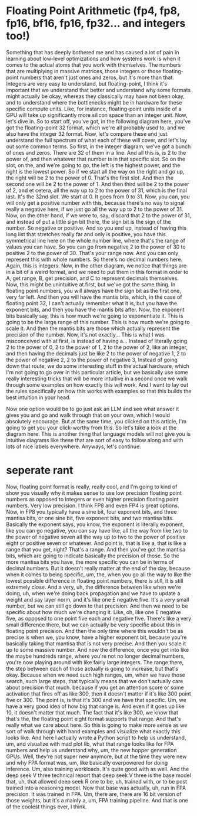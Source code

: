 # Floating Point Arithmetic (fp4, fp8, fp16, bf16, fp16, fp32... and integers too!)
Something that has deeply bothered me and has caused a lot of pain in learning about low-level optimizations and how systems work is when it comes to the actual atoms that you work with themselves. The numbers that are multiplying in massive matrices, those integers or those floating-point numbers that aren't just ones and zeros, but it's more than that. Integers are very easy to understand, but floating-point, I think it's important that we understand that better and understand why some formats might actually be okay, whereas they classically may have not been okay, and to understand where the bottlenecks might be in hardware for these specific compute units. Like, for instance, floating-point units inside of a GPU will take up significantly more silicon space than an integer unit. Now, let's dive in. So to start off, you've got, in the following diagram here, you've got the floating-point 32 format, which we're all probably used to, and we also have the integer 32 format. Now, let's compare these and just understand the full spectrum of what each of these will cover, and let's lay out some common terms. So first, in the integer diagram, we've got a bunch of ones and zeros. There are 32 of them in a line. And all this is, is 2 to the power of, and then whatever that number is in that specific slot. So on the slot, on the, and we're going to go, the left is the highest power, and the right is the lowest power. So if we start all the way on the right and go up, the right will be 2 to the power of 0. That's the first slot. And then the second one will be 2 to the power of 1. And then third will be 2 to the power of 2, and et cetera, all the way up to 2 to the power of 31, which is the final last. It's the 32nd slot. We start at 0. It goes from 0 to 31. Now, you can, you will only get a positive number with this, because there's no way to signal really a negative here, if we just go all the way up to 2 to the power of 31. Now, on the other hand, if we were to, say, discard that 2 to the power of 31, and instead of put a little sign bit there, the sign bit is the sign of the number. So negative or positive. And so you end up, instead of having this long list that stretches really far and only is positive, you have this symmetrical line here on the whole number line, where that's the range of values you can have. So you can go from negative 2 to the power of 30 to positive 2 to the power of 30. That's your range now. And you can only represent this with whole numbers. So there's no decimal numbers here. Again, this is integers. Now, in the other diagram, we notice that things are in a bit of a weird format, and we need to put them in this format in order to A, get range, B, get precision, and C to represent decimals themselves. Now, this might be unintuitive at first, but we've got the same thing. In floating point numbers, you will always have the sign bit as the first one, very far left. And then you will have the mantis bits, which, in the case of floating point 32, I can't actually remember what it is, but you have the exponent bits, and then you have the mantis bits after. Now, the exponent bits basically say, this is how much we're going to exponentiate it. This is going to be the large range of this number. This is how much we're going to scale it. And then the mantis bits are those which actually represent the precision of the number. Now, it's not exactly... This is what I was misconceived with at first, is instead of having a... Instead of literally going 2 to the power of 0, 2 to the power of 1, 2 to the power of 2, like an integer, and then having the decimals just be like 2 to the power of negative 1, 2 to the power of negative 2, 2 to the power of negative 3, Instead of going down that route, we do some interesting stuff in the actual hardware, which I'm not going to go over in this particular article, but we basically use some really interesting tricks that will be more intuitive in a second once we walk through some examples on how exactly this will work. And I want to lay out the rules specifically on how this works with examples so that this builds the best intuition in your head.

Now one option would be to go just ask an LLM and see what answer it gives you and go and walk through that on your own, which I would absolutely encourage. But at the same time, you clicked on this article, I'm going to get you your click-worthy from this. So let's take a look at the diagram here. This is another thing that language models will not give you is intuitive diagrams like these that are sort of easy to follow along and with lots of nice labels everywhere. Anyways, let's continue. 


# seperate rant
Now, floating point format is really, really cool, and I'm going to kind of show you visually why it makes sense to use low precision floating point numbers as opposed to integers or even higher precision floating point numbers. Very low precision. I think FP8 and even FP4 is great options. Now, in FP8 you typically have a sine bit, four exponent bits, and three mantisa bits, or one sine bit, five exponent bits, and two mantisa bits. Basically the exponent says, you know, the exponent is literally exponent, like you can go negative, you can say have like, all the way from like two to the power of negative seven all the way up to two to the power of positive eight or positive seven or whatever. And point is, that is like a, that is like a range that you get, right? That's a range. And then you've got the mantisa bits, which are going to indicate basically the precision of those. So the more mantisa bits you have, the more specific you can be in terms of decimal numbers. But it doesn't really matter at the end of the day, because when it comes to being specific, um, the, when you go all the way to like the lowest possible difference in floating point numbers, there is still, it is still extremely close. And a very, uh, the difference between like when we're doing, uh, when we're doing back propagation and we have to update a weight and say layer norm, and it's like one E negative five. It's a very small number, but we can still go down to that precision. And then we need to be specific about how much we're changing it. Like, oh, like one E negative five, as opposed to one point five each and negative five. There's like a very small difference there, but we can actually be very specific about this in floating point precision. And then the only time where this wouldn't be as precise is when we, you know, have a higher exponent bit, because you're basically taking that mantisa that is not very precise. And then you scale it up to some massive number. And now the difference, once you get into like the maybe hundreds range, where you're not no longer decimal numbers, you're now playing around with like fairly large integers. The range there, the step between each of those actually is going to increase, but that's okay. Because when we need such high ranges, um, when we have those search, such large steps, that typically means that we don't actually care about precision that much. because if you get an attention score or some activation that fires off as like 300, then it doesn't matter if it's like 300 point five or 300. The point is, is that it's 300 and we have that specific. Um, we have a very good idea of how big that range is. And even if it goes up like 10, it doesn't matter that much. The fact that it's like 300, we know that that's the, the floating point eight format supports that range. And that's really what we care about here. So this is going to make more sense as we sort of walk through with hand examples and visualize what exactly this looks like. And here I actually wrote a Python script to help us understand, um, and visualize with mad plot lib, what that range looks like for FPA numbers and help us understand why, um, the new hopper generation GPUs. Well, they're not super new anymore, but at the time they were new and why FPA format was, um, like basically overpowered for doing inference. Um, also training workloads. It's quite good with as well. And the deep seek V three technical report that deep seek V three is the base model that, uh, that allowed deep seek R one to be, uh, trained with, or to be post trained into a reasoning model. Now that base was actually, uh, run in FPA precision. It was trained in FPA. Um, there are, there are 16 bit version of those weights, but it's a mainly a, um, FPA training pipeline. And that is one of the coolest things ever, I think. 